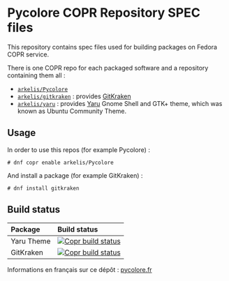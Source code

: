 # Pycolore COPR Repository SPEC files

This repository contains spec files used for building packages on Fedora COPR service.

There is one COPR repo for each packaged software and a repository containing them all :

* [`arkelis/Pycolore`](https://copr.fedorainfracloud.org/coprs/arkelis/Pycolore/)
* [`arkelis/gitkraken`](https://copr.fedorainfracloud.org/coprs/arkelis/gitkraken/) : provides [GitKraken](https://www.gitkraken.com)
* [`arkelis/yaru`](https://copr.fedorainfracloud.org/coprs/arkelis/yaru/) : provides [Yaru](https://github.com/ubuntu/yaru) Gnome Shell and GTK+ theme, which was known as Ubuntu Community Theme.

## Usage

In order to use this repos (for example Pycolore) :

```
# dnf copr enable arkelis/Pycolore
```

And install a package (for example GitKraken) :

```
# dnf install gitkraken
```

## Build status

| Package | Build status |
|:--------|:-------------|
| Yaru Theme | [![Copr build status](https://copr.fedorainfracloud.org/coprs/arkelis/yaru/package/yaru/status_image/last_build.png)](https://copr.fedorainfracloud.org/coprs/arkelis/yaru/package/yaru/) |
| GitKraken | [![Copr build status](https://copr.fedorainfracloud.org/coprs/arkelis/gitkraken/package/gitkraken/status_image/last_build.png)](https://copr.fedorainfracloud.org/coprs/arkelis/gitkraken/package/gitkraken/) |

Informations en français sur ce dépôt : [pycolore.fr](https://www.pycolore.fr/depot-dnf/)
